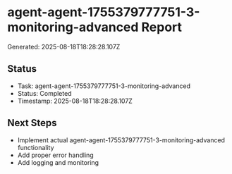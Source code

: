 # agent-agent-1755379777751-3-monitoring-advanced Report

Generated: 2025-08-18T18:28:28.107Z

## Status
- Task: agent-agent-1755379777751-3-monitoring-advanced
- Status: Completed
- Timestamp: 2025-08-18T18:28:28.107Z

## Next Steps
- Implement actual agent-agent-1755379777751-3-monitoring-advanced functionality
- Add proper error handling
- Add logging and monitoring
